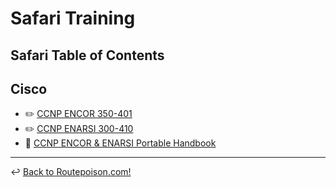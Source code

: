 # Safari Training

## Safari Table of Contents

## Cisco 

* ✏️ [CCNP ENCOR 350-401](./safari_ENCOR_350-401/README.md)
* ✏️ [CCNP ENARSI 300-410](./safari_ENSARI_300-410/README.md)
* 📔 [CCNP ENCOR & ENARSI Portable Handbook](./safari_Portable-ENCOR-ENSARI/README.md)

---

↩️ [Back to Routepoison.com!](./../../index.md)
